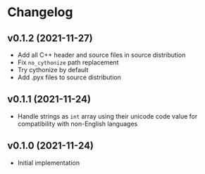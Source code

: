 Changelog
=========

v0.1.2 (2021-11-27)
-------------------
- Add all C++ header and source files in source distribution
- Fix `no_cythonize` path replacement
- Try cythonize by default
- Add .pyx files to source distribution

v0.1.1 (2021-11-24)
-------------------
- Handle strings as `int` array using their unicode code value for compatibility with non-English languages

v0.1.0 (2021-11-24)
-------------------
- Initial implementation
